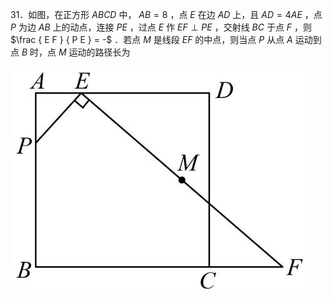 31．如图，在正方形 $A B C D$ 中， $A B = 8$ ，点 $E$ 在边 $A D$ 上，且 $A D = 4 A E$ ，点 $P$ 为边 $A B$ 上的动点，连接 $P E$ ，过点 $E$ 作 $E F \perp P E$ ，交射线 $B C$ 于点 $F$ ，则 $\frac { E F } { P E } = -$ ．若点 $M$ 是线段 $E F$ 的中点，则当点 $P$ 从点 $A$ 运动到点 $B$ 时，点 $M$ 运动的路径长为

![](<../../qs_image_DB/专题2-4_瓜豆轨最值模型：为什么我们喜欢手拉手（直线与曲线）（解析版）_/55bbf828dd10e156580b7a98abc8ad6f457cc0e7785ca153b8ceeccd800947f4.jpg>)
